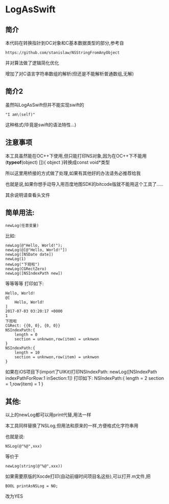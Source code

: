 # LogAsSwift

## 简介
本代码在转换指针到OC对象和C基本数据类型的部分,参考自

	https://github.com/stanislaw/NSStringFromAnyObject
并对算法做了逻辑简化优化

增加了对C语言字符串数组的解析(但还是不能解析普通数组,无解)

## 简介2
虽然叫LogAsSwift但并不能实现swift的

	"I am\(self)"
这种格式(毕竟是swift的语法特性...)

## 注意事项
本工具虽然能在OC\++下使用,但只能打印NS对象,因为在OC\++下不能用(__typeof__(object) []){ object }转换成const void*类型

所以这里用桥接的方式做了处理,如果有其他好的办法请务必推荐给我

也就是说,如果你想手动导入用百度地图SDK的bitcode版就不能用这个工具了.....

其余说明请查看头文件

## 简单用法:

	newLog(任意变量)
比如:

	newLog(@"Hello, World!");
	newLog(@[@"Hello, World!"])
	newLog([NSDate date])
	newLog(1)
	newLog("下班啦")
	newLog(CGRectZero)
	newLog([NSIndexPath new])
	
等等等等
打印如下:

	Hello, World!
	@[
		Hello, World!
	]
	2017-07-03 03:20:17 +0000
	1
	下班啦
	CGRect: {{0, 0}, {0, 0}}
	NSIndexPath:{
		length = 0
		section = unknwon,row(item) = unknwon
	}
	NSIndexPath:{
		length = 10
		section = unknwon,row(item) = unknwon
	}

如果在iOS项目下(import了UIKit)打印NSIndexPath:
	newLog([NSIndexPath indexPathForRow:1 inSection:1])
打印如下:
	NSIndexPath:{
		length = 2
		section = 1,row(item) = 1
	}

	
## 其他:
以上的newLog都可以用print代替,用法一样

本工具同样替换了NSLog,但用法和原来的一样,方便格式化字符串用

也就是说:

	NSLog(@"%@",xxx)
等价于

	newLog(string(@"%@",xxx))

如果需要原版的Xocde打印(自动前缀时间项目名这些),可以打开.m文件,把

	BOOL printAsNSLog = NO;
改为YES

